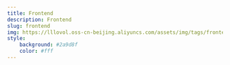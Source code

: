 ```yaml
---
title: Frontend
description: Frontend
slug: frontend
img: https://lllovol.oss-cn-beijing.aliyuncs.com/assets/img/tags/frontend.jpg
style:
    background: #2a9d8f
    color: #fff
---
```

